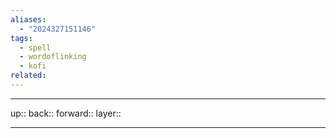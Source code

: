 ```yaml
---
aliases:
  - "2024327151146"
tags:
  - spell
  - wordoflinking
  - kofi
related:
---
```




***

up:: 
back:: 
forward:: 
layer:: 

***
